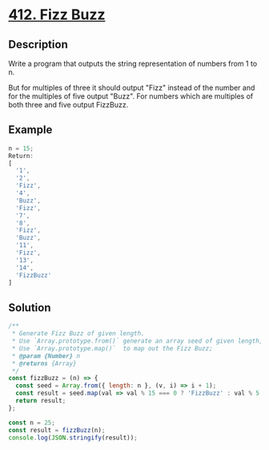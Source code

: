 # [412. Fizz Buzz](https://leetcode.com/problems/fizz-buzz/description/)

## Description

Write a program that outputs the string representation of numbers from 1 to n.

But for multiples of three it should output "Fizz" instead of the number and for the multiples of five output "Buzz". For numbers which are multiples of both three and five output FizzBuzz.

## Example

```javascript
n = 15;
Return:
[
  '1',
  '2',
  'Fizz',
  '4',
  'Buzz',
  'Fizz',
  '7',
  '8',
  'Fizz',
  'Buzz',
  '11',
  'Fizz',
  '13',
  '14',
  'FizzBuzz'
]
```

## Solution

```javascript
/**
 * Generate Fizz Buzz of given length.
 * Use `Array.prototype.from()` generate an array seed of given length, fill with index + 1.
 * Use `Array.prototype.map()`  to map out the Fizz Buzz;
 * @param {Number} n
 * @returns {Array}
 */
const fizzBuzz = (n) => {
  const seed = Array.from({ length: n }, (v, i) => i + 1);
  const result = seed.map(val => val % 15 === 0 ? 'FizzBuzz' : val % 5 === 0 ? 'Buzz' : val % 3 === 0 ? 'Fizz' : val.toString());
  return result;
};

const n = 25;
const result = fizzBuzz(n);
console.log(JSON.stringify(result));
```